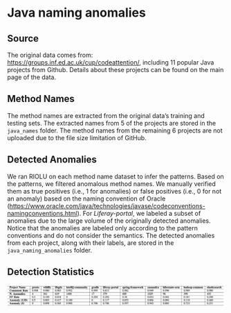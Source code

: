 # Java naming anomalies
## Source
The original data comes from: https://groups.inf.ed.ac.uk/cup/codeattention/, including 11 popular Java projects from Github. Details about these projects can be found on the main page of the data. 

## Method Names
The method names are extracted from the original data’s training and testing sets. The extracted names from 5 of the projects are stored in the ```java_names``` folder. The method names from the remaining 6 projects are not uploaded due to the file size limitation of GitHub.

## Detected Anomalies
We ran RIOLU on each method name dataset to infer the patterns. Based on the patterns, we filtered anomalous method names. We manually verified them as true positives (i.e., 1 for anomalies) or false positives (i.e., 0 for not an anomaly) based on the naming convention of Oracle (https://www.oracle.com/java/technologies/javase/codeconventions-namingconventions.html). For *Liferay-portal*, we labeled a subset of anomalies due to the large volume of the originally detected anomalies. Notice that the anomalies are labeled only according to the pattern conventions and do not consider the semantics. The detected anomalies from each project, along with their labels, are stored in the ```java_naming_anomalies``` folder. 

## Detection Statistics
![java_statistics](./images/java_statistics.png)
